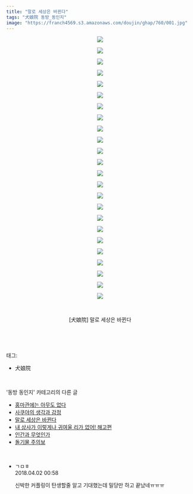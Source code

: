 ```yaml
---
title: "말로 세상은 바뀐다"
tags: "犬娘院 동방_동인지"
image: "https://franch4569.s3.amazonaws.com/doujin/ghap/760/001.jpg"
---
```

<div class="article">
<p style="text-align: center; clear: none; float: none;"><img src="{{ site.imgserver2 }}/ghap/760/001.jpg"/></p>
<p style="text-align: center; clear: none; float: none;"><img src="{{ site.imgserver2 }}/ghap/760/002.jpg"/></p>
<p style="text-align: center; clear: none; float: none;"><img src="{{ site.imgserver2 }}/ghap/760/003.jpg"/></p>
<p style="text-align: center; clear: none; float: none;"><img src="{{ site.imgserver2 }}/ghap/760/004.jpg"/></p>
<p style="text-align: center; clear: none; float: none;"><img src="{{ site.imgserver2 }}/ghap/760/005.jpg"/></p>
<p style="text-align: center; clear: none; float: none;"><img src="{{ site.imgserver2 }}/ghap/760/006.jpg"/></p>
<p style="text-align: center; clear: none; float: none;"><img src="{{ site.imgserver2 }}/ghap/760/007.jpg"/></p>
<p style="text-align: center; clear: none; float: none;"><img src="{{ site.imgserver2 }}/ghap/760/008.jpg"/></p>
<p style="text-align: center; clear: none; float: none;"><img src="{{ site.imgserver2 }}/ghap/760/009.jpg"/></p>
<p style="text-align: center; clear: none; float: none;"><img src="{{ site.imgserver2 }}/ghap/760/010.jpg"/></p>
<p style="text-align: center; clear: none; float: none;"><img src="{{ site.imgserver2 }}/ghap/760/011.jpg"/></p>
<p style="text-align: center; clear: none; float: none;"><img src="{{ site.imgserver2 }}/ghap/760/012.jpg"/></p>
<p style="text-align: center; clear: none; float: none;"><img src="{{ site.imgserver2 }}/ghap/760/013.jpg"/></p>
<p style="text-align: center; clear: none; float: none;"><img src="{{ site.imgserver2 }}/ghap/760/014.jpg"/></p>
<p style="text-align: center; clear: none; float: none;"><img src="{{ site.imgserver2 }}/ghap/760/015.jpg"/></p>
<p style="text-align: center; clear: none; float: none;"><img src="{{ site.imgserver2 }}/ghap/760/016.jpg"/></p>
<p style="text-align: center; clear: none; float: none;"><img src="{{ site.imgserver2 }}/ghap/760/017.jpg"/></p>
<p style="text-align: center; clear: none; float: none;"><img src="{{ site.imgserver2 }}/ghap/760/018.jpg"/></p>
<p style="text-align: center; clear: none; float: none;"><img src="{{ site.imgserver2 }}/ghap/760/019.jpg"/></p>
<p style="text-align: center; clear: none; float: none;"><img src="{{ site.imgserver2 }}/ghap/760/020.jpg"/></p>
<p style="text-align: center; clear: none; float: none;"><img src="{{ site.imgserver2 }}/ghap/760/021.jpg"/></p>
<p style="text-align: center; clear: none; float: none;"><img src="{{ site.imgserver2 }}/ghap/760/022.jpg"/></p>
<p style="text-align: center; clear: none; float: none;"><img src="{{ site.imgserver2 }}/ghap/760/023.jpg"/></p>
<p style="text-align: center; clear: none; float: none;"><img src="{{ site.imgserver2 }}/ghap/760/024.jpg"/></p>
<p style="text-align: center; clear: none; float: none;"><br/></p>
<p style="text-align: center; clear: none; float: none;">[犬娘院] 말로 세상은 바뀐다</p>
<p><br/></p>
</div><br/>
<div class="tagTrail">
<p>태그: </p>
<ul>
<li>犬娘院</li>
</ul>
</div><br/>
<div class="another">
<p>'동방 동인지' 카테고리의 다른 글</p>
<ul>
<li><a href="/ghap_762">홍마관에는 아무도 없다</a></li>
<li><a href="/ghap_761">사쿠야의 생각과 감정</a></li>
<li><a href="/ghap_760">말로 세상은 바뀐다</a></li>
<li><a href="/ghap_759">내 상사가 이렇게나 귀여울 리가 없어! 해고편</a></li>
<li><a href="/ghap_758">인간과 무엇인가</a></li>
<li><a href="/ghap_757">돌기물 주의보</a></li>
</ul>
</div><br/>
<div class="cb_module cb_fluid">
<div class="cb_wrt cb_profile">
<div class="comment">
<ul>
<li class="cb_thumb_off" id="comment15231544">
<div class="cb_comment_area">
<div class="cb_info_area">
<div class="cb_section">
<span class="cb_nick_name">ㄱㅁㅎ</span>
</div>
<div class="cb_section">
<span class="cb_date">2018.04.02 00:58 </span>
</div>
</div>
<div class="cb_dsc_comment">
<p class="cb_dsc">
											신박한 커플링이 탄생할줄 알고 기대했는데 밀당만 하고 끝났네ㅠㅠㅠ
										</p>
</div>
</div></li>
</ul>
</div>
</div><!-- commentList close -->
</div><br/>
